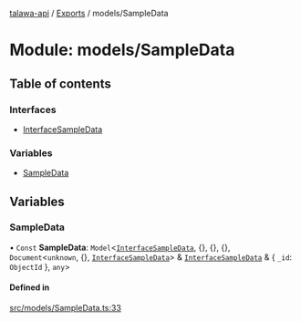 [talawa-api](../README.md) / [Exports](../modules.md) / models/SampleData

# Module: models/SampleData

## Table of contents

### Interfaces

- [InterfaceSampleData](../interfaces/models_SampleData.InterfaceSampleData.md)

### Variables

- [SampleData](models_SampleData.md#sampledata)

## Variables

### SampleData

• `Const` **SampleData**: `Model`\<[`InterfaceSampleData`](../interfaces/models_SampleData.InterfaceSampleData.md), \{\}, \{\}, \{\}, `Document`\<`unknown`, \{\}, [`InterfaceSampleData`](../interfaces/models_SampleData.InterfaceSampleData.md)\> & [`InterfaceSampleData`](../interfaces/models_SampleData.InterfaceSampleData.md) & \{ `_id`: `ObjectId`  \}, `any`\>

#### Defined in

[src/models/SampleData.ts:33](https://github.com/PalisadoesFoundation/talawa-api/blob/9fa6a1c/src/models/SampleData.ts#L33)
